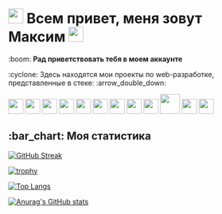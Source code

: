 <div id="header" align="left">
  <h1><img src="https://media.giphy.com/media/26DoiqmYcxgFICb3G/giphy-downsized.gif" width="30"/> Всем привет, меня зовут Максим <img src="https://github.com/blackcater/blackcater/raw/main/images/Hi.gif" width="30"/></h1>
</div>
<div id="main" align="left">
  <p>:boom: <b>Рад приветствовать тебя в моем аккаунте</b></p>
  <p>:cyclone: Здесь находятся мои проекты по web-разработке, представленные в стеке: :arrow_double_down:</p>
  <img src="https://upload.wikimedia.org/wikipedia/commons/thumb/6/61/HTML5_logo_and_wordmark.svg/240px-HTML5_logo_and_wordmark.svg.png" width="30"/>
  <img src="http://1.bp.blogspot.com/--1ND6NKx2V0/VHxF2vaxg-I/AAAAAAAAAuM/56teOY-v0cU/s1600/css3.png" width="30"/>
  <img src="https://i1.wp.com/kjpayne.com/wp-content/uploads/2016/03/js-logo-1.png" width="30"/>
  <img src="https://stickerbombing.org.ua/content/images/26/240x240l85nn0/3044-61845834289879.png" width="30"/>
  <img src="https://edunet.vercel.app/images/courses/bootstrap.png" width="30"/>
  <img src="https://upload.wikimedia.org/wikipedia/commons/thumb/9/96/Sass_Logo_Color.svg/300px-Sass_Logo_Color.svg.png" width="30"/>
  <img src="https://www.jsexpert.net/wp-content/uploads/2018/11/69adbc39c2886a2070b47e1e54f2910a8888.png" width="30"/>
  <img src="https://hackr.io/tutorials/learn-ecmascript-es/logo/logo-ecmascript-es?ver=1557508612" width="30"/>
  <img src="https://legiit-user.s3.amazonaws.com/a3badea6c13ec771afd94ff9a23236e3/d46369c4fec596fd322089e519d8c764.png" width="30"/>
  <img src="https://milliart.ru/assets/template/imgs/part5.png" width="40"/>
  <img src="https://i.pinimg.com/originals/9a/33/e7/9a33e7a1b2c93b130b634cdb6568276d.png" width="30"/>
  <img src="https://cs13.pikabu.ru/avatars/1951/x1951167-2098885407.png" width="30"/>
</div>
<div id="footer" align="left">
  <h2>:bar_chart: Моя статистика </h2>
</div>

[![GitHub Streak](http://github-readme-streak-stats.herokuapp.com?user=mkozhevnikov2323&theme=tokyonight_duo&hide_border=true&date_format=j%20M%5B%20Y%5D)](https://git.io/streak-stats)

[![trophy](https://github-profile-trophy.vercel.app/?username=mkozhevnikov2323&column=8)](https://github.com/ryo-ma/github-profile-trophy)

[![Top Langs](https://github-readme-stats.vercel.app/api/top-langs/?username=mkozhevnikov2323&layout=compact)](https://github.com/anuraghazra/github-readme-stats)

[![Anurag's GitHub stats](https://github-readme-stats.vercel.app/api?username=mkozhevnikov2323)](https://github.com/anuraghazra/github-readme-stats)

